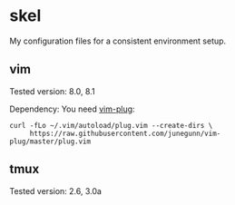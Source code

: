 # skel
My configuration files for a consistent environment setup.

## vim

Tested version: 8.0, 8.1

Dependency: You need [vim-plug](https://github.com/junegunn/vim-plug):

```
curl -fLo ~/.vim/autoload/plug.vim --create-dirs \
     https://raw.githubusercontent.com/junegunn/vim-plug/master/plug.vim
```

## tmux

Tested version: 2.6, 3.0a
